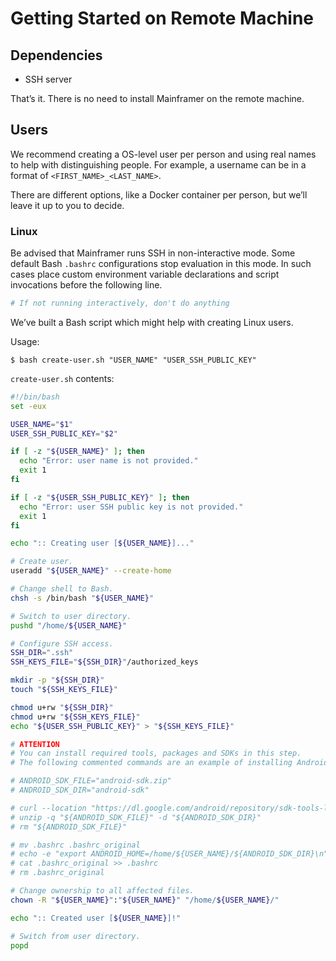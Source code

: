 # Getting Started on Remote Machine

## Dependencies

* SSH server

That’s it. There is no need to install Mainframer on the remote machine.

## Users

We recommend creating a OS-level user per person
and using real names to help with distinguishing people.
For example, a username can be in a format of `<FIRST_NAME>_<LAST_NAME>`.

There are different options, like a Docker container per person,
but we’ll leave it up to you to decide.

### Linux

Be advised that Mainframer runs SSH in non-interactive mode.
Some default Bash `.bashrc` configurations stop evaluation in this mode.
In such cases place custom environment variable declarations
and script invocations before the following line.

```bash
# If not running interactively, don't do anything
```

We’ve built a Bash script which might help with creating Linux users.

Usage:

```console
$ bash create-user.sh "USER_NAME" "USER_SSH_PUBLIC_KEY"
```

`create-user.sh` contents:

```bash
#!/bin/bash
set -eux

USER_NAME="$1"
USER_SSH_PUBLIC_KEY="$2"

if [ -z "${USER_NAME}" ]; then
  echo "Error: user name is not provided."
  exit 1
fi

if [ -z "${USER_SSH_PUBLIC_KEY}" ]; then
  echo "Error: user SSH public key is not provided."
  exit 1
fi

echo ":: Creating user [${USER_NAME}]..."

# Create user.
useradd "${USER_NAME}" --create-home

# Change shell to Bash.
chsh -s /bin/bash "${USER_NAME}"

# Switch to user directory.
pushd "/home/${USER_NAME}"

# Configure SSH access.
SSH_DIR=".ssh"
SSH_KEYS_FILE="${SSH_DIR}"/authorized_keys

mkdir -p "${SSH_DIR}"
touch "${SSH_KEYS_FILE}"

chmod u+rw "${SSH_DIR}"
chmod u+rw "${SSH_KEYS_FILE}"
echo "${USER_SSH_PUBLIC_KEY}" > "${SSH_KEYS_FILE}"

# ATTENTION
# You can install required tools, packages and SDKs in this step.
# The following commented commands are an example of installing Android SDK.

# ANDROID_SDK_FILE="android-sdk.zip"
# ANDROID_SDK_DIR="android-sdk"

# curl --location "https://dl.google.com/android/repository/sdk-tools-linux-4333796.zip" --output "${ANDROID_SDK_FILE}"
# unzip -q "${ANDROID_SDK_FILE}" -d "${ANDROID_SDK_DIR}"
# rm "${ANDROID_SDK_FILE}"

# mv .bashrc .bashrc_original
# echo -e "export ANDROID_HOME=/home/${USER_NAME}/${ANDROID_SDK_DIR}\n" >> .bashrc
# cat .bashrc_original >> .bashrc
# rm .bashrc_original

# Change ownership to all affected files.
chown -R "${USER_NAME}":"${USER_NAME}" "/home/${USER_NAME}/"

echo ":: Created user [${USER_NAME}]!"

# Switch from user directory.
popd
```

